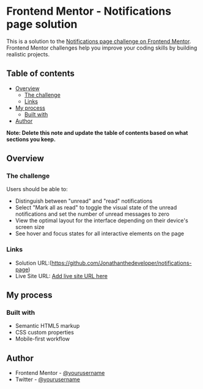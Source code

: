 # Frontend Mentor - Notifications page solution

This is a solution to the [Notifications page challenge on Frontend Mentor](https://www.frontendmentor.io/challenges/notifications-page-DqK5QAmKbC). Frontend Mentor challenges help you improve your coding skills by building realistic projects. 

## Table of contents

- [Overview](#overview)
  - [The challenge](#the-challenge)
  - [Links](#links)
- [My process](#my-process)
  - [Built with](#built-with)
- [Author](#author)


**Note: Delete this note and update the table of contents based on what sections you keep.**

## Overview

### The challenge

Users should be able to:

- Distinguish between "unread" and "read" notifications
- Select "Mark all as read" to toggle the visual state of the unread notifications and set the number of unread messages to zero
- View the optimal layout for the interface depending on their device's screen size
- See hover and focus states for all interactive elements on the page



### Links

- Solution URL:(https://github.com/Jonathanthedeveloper/notifications-page)
- Live Site URL: [Add live site URL here]([https://your-live-site-url.com](https://notifications-page-eight.vercel.app/))

## My process

### Built with

- Semantic HTML5 markup
- CSS custom properties
- Mobile-first workflow


## Author

- Frontend Mentor - [@yourusername]([https://www.frontendmentor.io/profile/yourusername](https://www.frontendmentor.io/profile/Errorman2003))
- Twitter - [@yourusername](https://www.twitter.com/err_or_man)


